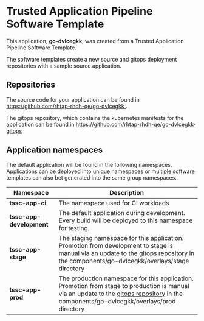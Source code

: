 # Trusted Application Pipeline Software Template

This application, **go-dvlcegkk**, was created from a Trusted Application Pipeline Software Template.

The software templates create a new source and gitops deployment repositories with a sample source application. 

## Repositories

The source code for your application can be found in [https://github.com/rhtap-rhdh-qe/go-dvlcegkk ](https://github.com/rhtap-rhdh-qe/go-dvlcegkk ).
 
The gitops repository, which contains the kubernetes manifests for the application can be found in 
[https://github.com/rhtap-rhdh-qe/go-dvlcegkk-gitops ](https://github.com/rhtap-rhdh-qe/go-dvlcegkk-gitops ) 

## Application namespaces 

The default application will be found in the following namespaces. Applications can be deployed into unique namespaces or multiple software templates can also bet generated into the same group namespaces.  

|  Namespace   |  Description   |  
| -------- | -------- |
| **tssc-app-ci** | The namespace used for CI workloads |
| **tssc-app-development** | The default application during development. Every build will be deployed to this namespace for testing. |
| **tssc-app-stage** | The staging namespace for this application. Promotion from development to stage is manual via an update to the [gitops repository](https://github.com/rhtap-rhdh-qe/go-dvlcegkk-gitops ) in the components/go-dvlcegkk/overlays/stage directory |
| **tssc-app-prod** | The production namespace for this application. Promotion from stage to production is manual via an update to the [gitops repository](https://github.com/rhtap-rhdh-qe/go-dvlcegkk-gitops ) in the components/go-dvlcegkk/overlays/prod directory |